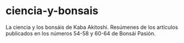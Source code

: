# ciencia-y-bonsais
La ciencia y los bonsáis de Kaba Akitoshi. Resúmenes de los artículos publicados en los números 54-58 y 60-64 de Bonsái Pasión.

